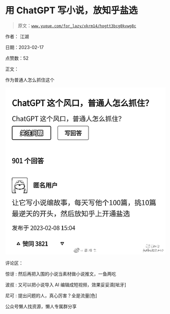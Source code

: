 # 用 ChatGPT 写小说，放知乎盐选

> 原文：[`www.yuque.com/for_lazy/xkrm14/hogtt3bcg0kvwg8c`](https://www.yuque.com/for_lazy/xkrm14/hogtt3bcg0kvwg8c)



作者： 江湖



日期：2023-02-17



点赞数：52



正文：



作为普通人怎么抓住这个



![](img/2112ff0683318f86097cc2ea06a34ed5.png)  

评论区：



惊讶 : 然后再把入围的小说当素材做小说推文，一鱼两吃



波叔 : 又可以把小说导入 AI 编辑成短视频，效果妥妥滴[呲牙]



尼可 : 提出问题的人，真心厉害？全是流量[色]



公众号懒人找资源，懒人专属群分享


